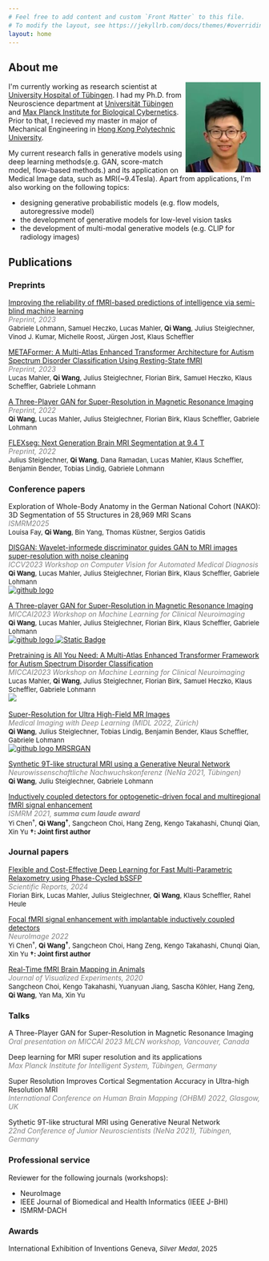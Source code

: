 ```yaml
---
# Feel free to add content and custom `Front Matter` to this file.
# To modify the layout, see https://jekyllrb.com/docs/themes/#overriding-theme-defaults
layout: home
---
```


## About me

<img src="./figs/qi.jpg" atl="Profile" style="float:right; width:150px;height:180px;">

<p>
I'm currently working as research scientist at <a href="https://www.medizin.uni-tuebingen.de/de/das-klinikum/einrichtungen/kliniken/radiologie/allgemeine-radiologie/forschung/ag-midas">University Hospital of Tübingen</a>. I had my Ph.D. from Neuroscience department at <a href="https://uni-tuebingen.de">Universität Tübingen</a> and <a href="https://www.kyb.tuebingen.mpg.de/de">Max Planck Institute for Biological Cybernetics</a>. Prior to that, I recieved my master in major of Mechanical Engineering in <a href="https://www.polyu.edu.hk/en/">Hong Kong Polytechnic University</a>.</p>

<p>My current research falls in generative models using deep learning methods(e.g. GAN, score-match model, flow-based methods.) and its application on Medical Image data, such as  MRI(~9.4Tesla). Apart from applications, I'm also working on the following topics:
<ul>
<li> designing generative probabilistic models (e.g. flow models, autoregressive model)</li>
<li> the development of generative models for low-level vision tasks</li>
<li> the development of multi-modal generative models (e.g. CLIP for radiology images)</li>
</ul></p>

## Publications
### Preprints


<p>
<a href="https://www.biorxiv.org/content/10.1101/2023.11.03.565485v1">Improving the reliability of fMRI-based predictions of intelligence via semi-blind machine learning</a><br>
<i><span style="color:#808080">Preprint, 2023</span></i><br>
<font size="2">Gabriele Lohmann, Samuel Heczko, Lucas Mahler, <b>Qi Wang</b>, Julius Steiglechner, Vinod J. Kumar, Michelle Roost, Jürgen Jost, Klaus Scheffler</font>
</p>

<p>
<u>METAFormer: A Multi-Atlas Enhanced Transformer Architecture for Autism Spectrum Disorder Classification Using Resting-State fMRI</u><br>
<i><span style="color:#808080">Preprint, 2023</span></i><br>
<font size="2">Lucas Mahler, <b>Qi Wang</b>, Julius Steiglechner, Florian Birk, Samuel Heczko, Klaus Scheffler, Gabriele Lohmann </font>
</p>

<p>
<a href="https://arxiv.org/abs/2303.13900">A Three-Player GAN for Super-Resolution in Magnetic Resonance Imaging</a><br>
<i><span style="color:#808080">Preprint, 2022</span></i><br>
<font size="2"><b>Qi Wang</b>, Lucas Mahler, Julius Steiglechner, Florian Birk, Klaus Scheffler, Gabriele Lohmann </font>
</p>

<p>
<a href="https://openreview.net/pdf?id=pPIB2UrT6b9">FLEXseg: Next Generation Brain MRI Segmentation at 9.4 T</a><br>
<i><span style="color:#808080">Preprint, 2022</span></i><br>
<font size="2">Julius Steiglechner, <b>Qi Wang</b>, Dana Ramadan, Lucas Mahler, Klaus Scheffler, Benjamin Bender, Tobias Lindig, Gabriele Lohmann</font>
</p>

### Conference papers
<a>Exploration of Whole-Body Anatomy in the German National Cohort (NAKO): 3D Segmentation of 55 Structures in 28,969 MRI Scans</a><br>
<i><span style="color:#808080">ISMRM2025</span></i><br>
<font size="2">Louisa Fay, <b>Qi Wang</b>, Bin Yang, Thomas Küstner, Sergios Gatidis</font><br>

<p>
<a href="https://openaccess.thecvf.com/content/ICCV2023W/CVAMD/papers/Wang_DISGAN_Wavelet-Informed_Discriminator_Guides_GAN_to_MRI_Super-Resolution_with_Noise_ICCVW_2023_paper.pdf">DISGAN: Wavelet-informede discriminator guides GAN to MRI images super-resolution with noise cleaning</a><br>
<i><span style="color:#808080">ICCV2023 Workshop on Computer Vision for Automated Medical Diagnosis</span></i><br>
<font size="2"><b>Qi Wang</b>, Lucas Mahler, Julius Steiglechner, Florian Birk, Klaus Scheffler, Gabriele Lohmann </font><br>
<a href="https://github.com/wqlevi/DISGAN">
<img alt="github logo" src="https://img.shields.io/badge/Github-grey?logo=Github&link=https%3A%2F%2Fgithub.githubassets.com%2Fassets%2FGitHub-Mark-ea2971cee799.png">
</a><br>
</p>

<p>
<a href="https://link.springer.com/chapter/10.1007/978-3-031-44858-4_3">A Three-player GAN for Super-Resolution in Magnetic Resonance Imaging</a><br>
<i><span style="color:#808080">MICCAI2023 Workshop on Machine Learning for Clinical Neuroimaging</span></i><br>
<font size="2"><b>Qi Wang</b>, Lucas Mahler, Julius Steiglechner, Florian Birk, Klaus Scheffler, Gabriele Lohmann </font><br>
<a href="https://github.com/wqlevi/threeplayerGANSR">
<img alt="github logo" src="https://img.shields.io/badge/Github-grey?logo=Github&link=https%3A%2F%2Fgithub.githubassets.com%2Fassets%2FGitHub-Mark-ea2971cee799.png"> <img alt="Static Badge" src="https://img.shields.io/badge/Oral-red">
</a><br>
</p>


<p> 
<a href="https://link.springer.com/chapter/10.1007/978-3-031-44858-4_12">Pretraining is All You Need: A Multi-Atlas Enhanced Transformer Framework for Autism Spectrum Disorder Classification</a><br>
<i><span style="color:#808080">MICCAI2023 Workshop on Machine Learning for Clinical Neuroimaging</span></i><br>
<font size="2">Lucas Mahler, <b>Qi Wang</b>, Julius Steiglechner, Florian Birk, Samuel Heczko, Klaus Scheffler, Gabriele Lohmann </font><br>
<a href="https://github.com/MPI-Neuroinformatics/METAFormer">
<img atl="github logo Pretrain is All you need" src="https://img.shields.io/badge/Github-grey?logo=github&link=https%3A%2F%2Fgithub.com%2FMPI-Neuroinformatics%2FMETAFormer
">
</a><br>

</p>


<p>
<a href="https://openreview.net/pdf?id=EFiFV2MSNEB">Super-Resolution for Ultra High-Field MR Images</a><br>
<i><span style="color:#808080">Medical Imaging with Deep Learning (MIDL 2022, Zürich)</span></i><br>
<font size="2"><b>Qi Wang</b>, Julius Steiglechner, Tobias Lindig, Benjamin Bender, Klaus Scheffler, Gabriele Lohmann</font><br>
<a href="https://github.com/wqlevi/MRSRGAN">
<img alt="github logo MRSRGAN" src="https://img.shields.io/badge/Github-grey?logo=Github&link=https%3A%2F%2Fgithub.githubassets.com%2Fassets%2FGitHub-Mark-ea2971cee799.png">
</a><br>
</p>

<p>
<a href="https://nenaconference.files.wordpress.com/2021/10/abstractbook_nena2021.pdf">Synthetic 9T-like structural MRI using a Generative Neural Network</a><br>
<i><span style="color:#808080">Neurowissenschaftliche Nachwuchskonferenz (NeNa 2021, Tübingen)</span></i><br>
<font size="2"><b>Qi Wang</b>, Juliu Steiglechner, Gabriele Lohmann</font>
</p>




<p>
<a href="https://www.ismrm.org/21/program-files/O-72.htm">Inductively coupled detectors for optogenetic-driven focal and multiregional fMRI signal enhancement</a><br>
<i><span style="color:#808080">ISMRM 2021, <b><i>summa cum laude award</i></b></span></i><br>
<font size="2">Yi Chen<sup>†</sup>, <b>Qi Wang<sup>†</sup></b>, Sangcheon Choi, Hang Zeng, Kengo Takahashi, Chunqi Qian, Xin Yu</font> <span  style="text-align:right;"><font size="2"><b>†: Joint first author</b></font></span></p>

### Journal papers
<p>
<a href="https://www.nature.com/articles/s41598-025-88579-z">Flexible and Cost-Effective Deep Learning for Fast Multi-Parametric Relaxometry using Phase-Cycled bSSFP</a><br>
<i><span style="color:#808080">Scientific Reports, 2024</span></i><br>
<font size="2">Florian Birk, Lucas Mahler, Julius Steiglechner, <b>Qi Wang</b>, Klaus Scheffler, Rahel Heule</font>
</p>

<p>
<a href="https://www.sciencedirect.com/science/article/pii/S1053811921010648?via%3Dihub">Focal fMRI signal enhancement with implantable inductively coupled detectors</a><br>
<i><span style="color:#808080">NeuroImage 2022</span></i><br>
<font size="2">Yi Chen<sup>†</sup>, <b>Qi Wang<sup>†</sup></b>, Sangcheon Choi, Hang Zeng, Kengo Takahashi, Chunqi Qian, Xin Yu</font> <span  align="right"><font size="2"><b>†: Joint first author</b></font></span>
</p>

<p>
<a href="https://www.jove.com/de/t/61463/real-time-fmri-brain-mapping-in-animals">Real-Time fMRI Brain Mapping in Animals </a><br>
<i><span style="color:#808080">Journal of Visualized Experiments, 2020</span></i><br>
<font size="2">Sangcheon Choi, Kengo Takahashi, Yuanyuan Jiang, Sascha K&ouml;hler, Hang Zeng, <b>Qi Wang</b>, Yan Ma, Xin Yu</font>
</p>

### Talks

<p>
A Three-Player GAN for Super-Resolution in Magnetic Resonance Imaging<br>
<i><span style="color:#808080">
Oral presentation on MICCAI 2023 MLCN workshop, Vancouver, Canada
</span>
</i>
</p>

<p>
Deep learning for MRI super resolution and its applications<br>
<i><span style="color:#808080">
Max Planck Institute for Intelligent System, Tübingen, Germany
</span>
</i>
</p>

<p>
Super Resolution Improves Cortical Segmentation Accuracy in Ultra-high Resolution MRI<br>
<i><span style="color:#808080">
International Conference on Human Brain Mapping (OHBM) 2022, Glasgow, UK
</span>
</i>
</p>

<p>
Sythetic 9T-like structural MRI using Generative Neural Network<br>
<i><span style="color:#808080">
22nd Conference of Junior Neuroscientists (NeNa 2021), Tübingen, Germany
</span>
</i>
</p>

### Professional service
Reviewer for the following journals (workshops): 
* NeuroImage
* IEEE Journal of Biomedical and Health Informatics (IEEE J-BHI)
* ISMRM-DACH
<script width="200" height="100" type="text/javascript" id="mapmyvisitors" src="//mapmyvisitors.com/map.js?d=exp_DX4m2PBkWNOD0Mp_OpztaeIooy4Ym1bd_FxHg4w&cl=ffffff&w=a" style="float:right; width:50px;height:60px;"></script>

### Awards
International Exhibition of Inventions Geneva,
<font size="2"><i>Silver Medal</i>, 2025</font> 